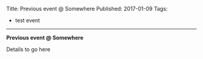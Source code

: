 Title: Previous event @ Somewhere
Published: 2017-01-09
Tags: 
  - test event

---

**Previous event @ Somewhere**

Details to go here